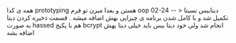
همه ی کدا prototyping هستن و بعدا میرن تو فرم oop
02-24 -- > دیتابیس نسبتا تکمیل شد و با کامل شدن برنامه ی چیزایی بهش اضافه میشه . قسمت ذخیره کردن دیتا به صورت hassed هم با پکیج bcrypt انجام شد ولی خود دیتا بیس باید خیلی دیتا بهش اضافه بشه 
